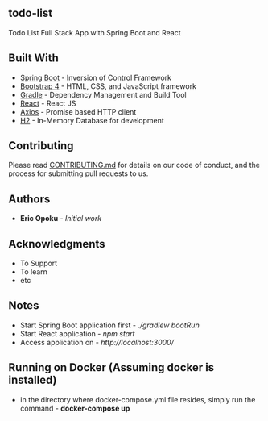 ## todo-list
Todo List Full Stack App with Spring Boot and React

## Built With

* [Spring Boot](https://projects.spring.io/spring-boot/) - Inversion of Control Framework
* [Bootstrap 4](http://getbootstrap.com/) - HTML, CSS, and JavaScript framework
* [Gradle](https://gradle.org/) - Dependency Management and Build Tool
* [React](https://reactjs.org/) - React JS
* [Axios](https://www.npmjs.com/package/axios) - Promise based HTTP client
* [H2](http://www.h2database.com/) - In-Memory Database for development

## Contributing
Please read [CONTRIBUTING.md](https://gist.github.com/PurpleBooth/b24679402957c63ec426) 
for details on our code of conduct, and the process for submitting pull requests to us.

## Authors

* **Eric Opoku** - *Initial work* 

## Acknowledgments

* To Support
* To learn
* etc


## Notes

* Start Spring Boot application first - *./gradlew bootRun*
* Start React application - *npm start*
* Access application on - *http://localhost:3000/*

## Running on Docker (Assuming docker is installed)
* in the directory where docker-compose.yml file resides, simply run the command - **docker-compose up**